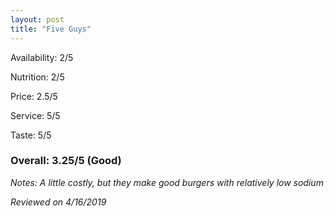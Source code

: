 ```yaml
---
layout: post
title: "Five Guys"
---
```


Availability: 2/5

Nutrition: 2/5

Price: 2.5/5

Service: 5/5

Taste: 5/5

### Overall: 3.25/5 (Good)

*Notes: A little costly, but they make good burgers with relatively low sodium*

*Reviewed on 4/16/2019*
